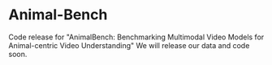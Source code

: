 # Animal-Bench
Code release for "AnimalBench: Benchmarking Multimodal Video Models for Animal-centric Video Understanding"
We will release our data and code soon.
